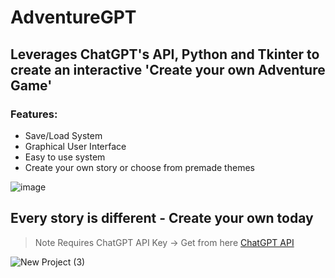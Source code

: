# AdventureGPT
## Leverages ChatGPT's API, Python and Tkinter to create an interactive 'Create your own Adventure Game'
### Features:
* Save/Load System
* Graphical User Interface
* Easy to use system
* Create your own story or choose from premade themes

![image](https://github.com/OGD311/AdventureGPT/assets/114223604/84d034d3-80dc-44f9-8fda-e8ab8d12fb52)

## Every story is different - Create your own today
> Note Requires ChatGPT API Key -> Get from here [ChatGPT API](https://platform.openai.com/account/api-keys)


![New Project (3)](https://github.com/OGD311/AdventureGPT/assets/114223604/1c5566c3-bef0-4dd3-8130-bfc82373721b)


